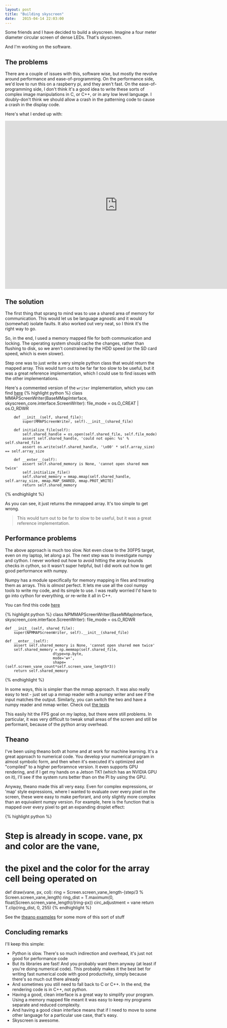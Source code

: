 ```yaml
---
layout: post
title: "Building skyscreen"
date:   2015-04-14 22:03:00
---
```


Some friends and I have decided to build a skyscreen. Imagine a four meter diameter circular screen of dense LEDs. That's skyscreen.

And I'm working on the software.

The problems
------------

There are a couple of issues with this, software wise, but mostly the revolve around performance and ease-of-programming. On the performance side, we'd love to run this on a raspberry pi, and they aren't fast. On the ease-of-programming side, I don't think it's a good idea to write these sorts of complex image manipulations in C, or C++, or in any low level language. I doubly-don't think we should allow a crash in the patterning code to cause a crash in the display code.

Here's what I ended up with:

<iframe width="740" height="555" src="https://www.youtube.com/embed/dPbLuqdxgGE" frameborder="0" allowfullscreen></iframe>

The solution
------------

The first thing that sprang to mind was to use a shared area of memory for communication. This would let us be language agnostic and it would (somewhat) isolate faults. It also worked out very neat, so I think it's the right way to go.

So, in the end, I used a memory mapped file for both communication and locking. The operating system should cache the changes, rather than flushing to disk, so we aren't constrained by the HDD speed (or the SD card speed, which is even slower).

Step one was to just write a very simple python class that would return the mapped array. This would turn out to be far far too slow to be useful, but it was a great reference implementation, which I could use to find issues with the other implementations.

Here's a commented version of the ```writer``` implementation, which you can find [here](https://github.com/ririw/skyscreen/blob/master/skyscreen_core/mmap_interface.py)
{% highlight python %}
	class MMAPScreenWriter(BaseMMapInterface, skyscreen_core.interface.ScreenWriter):
		file_mode = os.O_CREAT | os.O_RDWR

		def __init__(self, shared_file):
			super(MMAPScreenWriter, self).__init__(shared_file)

		def initialize_file(self):
			self.shared_handle = os.open(self.shared_file, self.file_mode)
			assert self.shared_handle, 'could not open: %s' % self.shared_file
			assert os.write(self.shared_handle, '\x00' * self.array_size) == self.array_size
	
		def __enter__(self):
			assert self.shared_memory is None, 'cannot open shared mem twice'
			self.initialize_file()
			self.shared_memory = mmap.mmap(self.shared_handle, self.array_size, mmap.MAP_SHARED, mmap.PROT_WRITE)
			return self.shared_memory
{% endhighlight %}

As you can see, it just returns the mmapped array. It's too simple to get wrong.

> This would turn out to be far to slow to be useful, but it was a great reference implementation.

Performance problems
--------------------
The above approach is much too slow. Not even close to the 30FPS target, even on my laptop, let along a pi. The next step was to investigate numpy and cython. I never worked out how to avoid hitting the array bounds checks in cython, so it wasn't super helpful, but I did work out how to get good performance with numpy.

Numpy has a module specifically for memory mapping in files and treating them as arrays. This is _almost_ perfect. It lets me use all the cool numpy tools to write my code, and its simple to use. I was really worried I'd have to go into cython for everything, or re-write it all in C++.

You can find this code [here](https://github.com/ririw/skyscreen/blob/master/skyscreen_core/memmap_interface.py)

{% highlight python %}
class NPMMAPScreenWriter(BaseMMapInterface, skyscreen_core.interface.ScreenWriter):
	file_mode = os.O_RDWR

	def __init__(self, shared_file):
		super(NPMMAPScreenWriter, self).__init__(shared_file)

	def __enter__(self):
		assert self.shared_memory is None, 'cannot open shared mem twice'
		self.shared_memory = np.memmap(self.shared_file,
						  dtype=np.byte,
						  mode='w+',
						  shape=(self.screen_vane_count*self.screen_vane_length*3))
		return self.shared_memory
{% endhighlight %}

In some ways, this is simpler than the mmap approach. It was also really easy to test - just set up a mmap reader with a numpy writer and see if the input matches the output. Similarly, you can switch the two and have a numpy reader and mmap writer. Check out [the tests](https://github.com/ririw/skyscreen/blob/master/tests/test_memmap.py)

This easily hit the FPS goal on my laptop, but there were still problems. In particular, it was very difficult to tweak small areas of the screen and still be performant, because of the python array overhead. 

Theano
------
I've been using theano both at home and at work for machine learning. It's a great approach to numerical code. You develop your numerical program in almost symbolic form, and then when it's executed it's optimized and "compiled" to a higher perforamnce version. It even supports GPU rendering, and if I get my hands on a Jetson TK1 (which has an NVIDIA GPU on it), I'll see if the system runs better than on the PI by using the GPU.

Anyway, theano made this all very easy. Even for complex expressions, or 'map' style expressions, where I wanted to evaluate over every pixel on the screen, these were easy to make perforant, and only slightly more complex than an equivalent numpy version. For example, here is the function that is mapped over every pixel to get an expanding droplet effect:

{% highlight python %}
# Step is already in scope. vane, px and color are the vane, 
# the pixel and the color for the array cell being operated on
def draw(vane, px, col): 
	ring = Screen.screen_vane_length-(step/3 % Screen.screen_vane_length)
	ring_dist = T.maximum(0, float(Screen.screen_vane_length)/(ring-px))
	circ_adjustment = vane
	return T.clip(ring_dist, 0, 255)
{% endhighlight %}

See the [theano examples](https://github.com/ririw/skyscreen/blob/master/screens/theano_examples.py) for some more of this sort of stuff

Concluding remarks
------------------
I'll keep this simple:

- Python is slow. There's so much indirection and overhead, it's just not good for performance code
- But its libraries are fast! And you probably want them anyway (at least if you're doing numerical code). 
  This probably makes it the best bet for writing fast numerical code with good productivity, simply because
  there's so much out there already
- And sometimes you still need to fall back to C or C++. In the end, the rendering code is in C++, not python.
- Having a good, clean interface is a great way to simplify your program. Using a memory mapped file meant it 
  was easy to keep my programs separate and reduced complexity.
- And having a good clean interface means that if I need to move to some other language for a particular use
  case, that's easy.
- Skyscreen is awesome.
